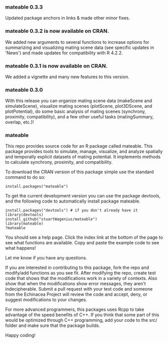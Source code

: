 ### mateable 0.3.3

Updated package anchors in links & made other minor fixes.

### mateable 0.3.2 is now available on CRAN.

We added new arguments to several functions to increase options for summarizing and visualizing mating scene data (see specific updates in 'News') and made updates for compatibility with R 4.2.2.

### mateable 0.3.1 is now available on CRAN.

We added a vignette and many new features to this version.

### mateable 0.3.0

With this release you can organize mating scene data
(makeScene and simulateScene), visualize mating scenes
(plotScene, plot3DScene, and plotPotential), do some
basic analysis of mating scenes (synchrony, proximity,
compatibility), and a few other useful tasks
(matingSummary, overlap, etc.)!

### mateable
This repo provides source code for an R package called mateable. This package provides tools to simulate, manage, visualize, and analyze spatially and temporally explicit datasets of mating potential. It implements methods to calculate synchrony, proximity, and compatibility. 

To download the CRAN version of this package simple use the
standard command to do so:

```{r}
install.packages("mateable")
```
To get the current development version you can use the package devtools, and the following code to automatically install package mateable.

```{r}
install.packages("devtools") # if you don't already have it
library(devtools)
install_github("stuartWagenius/mateable")
library(mateable)
?mateable
```
You should see a help page. Click the index link at the bottom of the page to see what functions are available. Copy and paste the example code to see what happens!

Let me know if you have any questions.

If you are interested in contributing to this package, fork
the repo and modify/add functions as you see fit. After
modifying the repo, create test code that shows that the
modifications work in a variety of contexts. Also show that when the
modifications show error messages, they aren't indecipherable. Submit a
pull request with your test code and someone from the Echinacea
Project will review the code and accept, deny, or suggest
modifications to your changes.

For more advanced programmers, this packages uses Rcpp to take
advantage of the speed benefits of C++. If you think that
some part of this would be optimized through C++ programming,
add your code to the src/ folder and make sure that the package
builds.

Happy coding!


